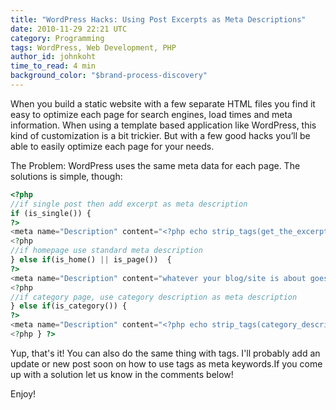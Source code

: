 ```yaml
---
title: "WordPress Hacks: Using Post Excerpts as Meta Descriptions"
date: 2010-11-29 22:21 UTC
category: Programming
tags: WordPress, Web Development, PHP
author_id: johnkoht
time_to_read: 4 min
background_color: "$brand-process-discovery"
---
```


When you build a static website with a few separate HTML files you find it easy to optimize each page for search engines, load times and meta information. When using a template based application like WordPress, this kind of customization is a bit trickier. But with a few good hacks you’ll be able to easily optimize each page for your needs.

The Problem: WordPress uses the same meta data for each page. The solutions is simple, though:

```php
<?php
//if single post then add excerpt as meta description
if (is_single()) {
?>
<meta name="Description" content="<?php echo strip_tags(get_the_excerpt($post->ID)); ?>" />
<?php
//if homepage use standard meta description
} else if(is_home() || is_page())  {
?>
<meta name="Description" content="whatever your blog/site is about goes here w00t!">
<?php
//if category page, use category description as meta description
} else if(is_category()) {
?>
<meta name="Description" content="<?php echo strip_tags(category_description(get_category_by_slug(strtolower(get_the_category()))->term_id)); ?>" />
<?php } ?>
```

Yup, that's it! You can also do the same thing with tags. I'll probably add an update or new post soon on how to use tags as meta keywords.If you come up with a solution let us know in the comments below!

Enjoy!